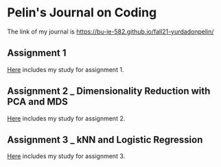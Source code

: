 # Pelin's Journal on Coding

The link of my journal is https://bu-ie-582.github.io/fall21-yurdadonpelin/ 

## Assignment 1
[Here](Assignment_1.html) includes my study for assignment 1.

## Assignment 2 _ Dimensionality Reduction with PCA and MDS
[Here](Assignment2_DimensionalityReduction.html) includes my study for assignment 2.

## Assignment 3 _ kNN and Logistic Regression
[Here](Assignment3.html) includes my study for assignment 3.

